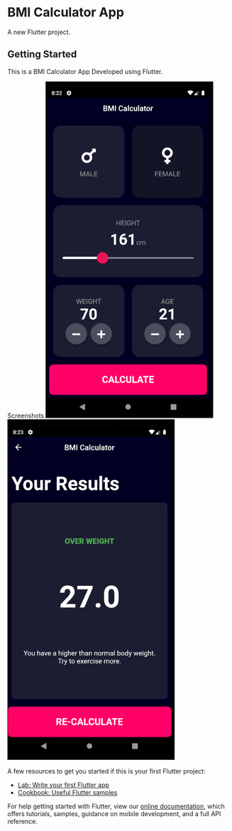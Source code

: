 # BMI Calculator App

A new Flutter project.

## Getting Started

This is a BMI Calculator App Developed using Flutter.

Screenshots
![Calculate Page](https://github.com/MokshakKetanDagli/BMI-Calculator-App/blob/master/assets/screenshots/Screenshot%20-%2001.png)
![Result Page](https://github.com/MokshakKetanDagli/BMI-Calculator-App/blob/master/assets/screenshots/Screenshot%20-%2002.png)


A few resources to get you started if this is your first Flutter project:

- [Lab: Write your first Flutter app](https://flutter.dev/docs/get-started/codelab)
- [Cookbook: Useful Flutter samples](https://flutter.dev/docs/cookbook)

For help getting started with Flutter, view our
[online documentation](https://flutter.dev/docs), which offers tutorials,
samples, guidance on mobile development, and a full API reference.
